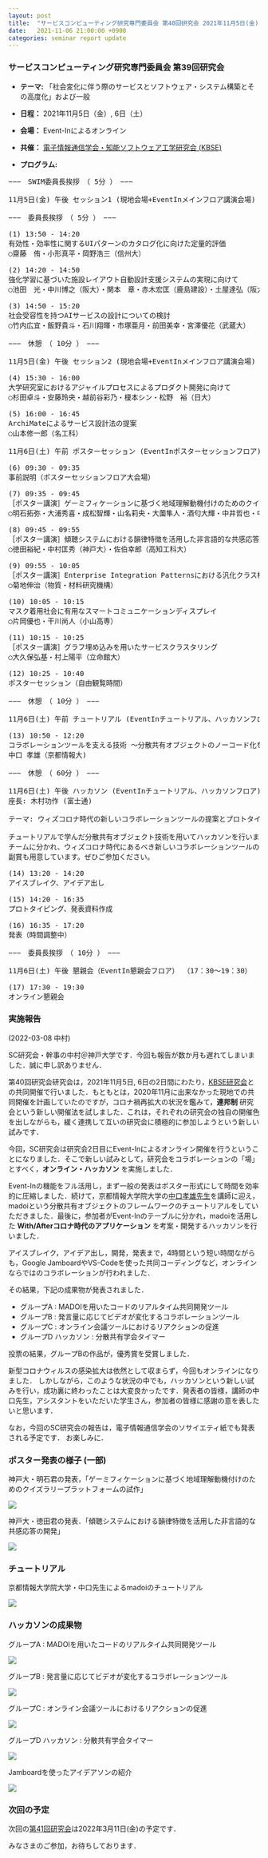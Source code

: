 ```yaml
---
layout: post
title:  "サービスコンピューティング研究専門委員会 第40回研究会 2021年11月5日(金), 6日(土) "
date:   2021-11-06 21:00:00 +0900
categories: seminar report update
---
```


### サービスコンピューティング研究専門委員会 第39回研究会
- __テーマ:__ 「社会変化に伴う際のサービスとソフトウェア・システム構築とその高度化」および一般
- __日程：__ 2021年11月5日（金）, 6日（土）
- __会場：__ Event-Inによるオンライン 
- __共催：__ [電子情報通信学会・知能ソフトウェア工学研究会 (KBSE)](https://www.ieice.org/iss/kbse/)

- __プログラム:__

<pre>
−−−　SWIM委員長挨拶　（ 5分 ）　−−−

11月5日(金) 午後 セッション1 (現地会場+EventInメインフロア講演会場) （13：45～15：20）

−−−　委員長挨拶　（ 5分 ）　−−−

(1) 13:50 - 14:20
有効性・効率性に関するUIパターンのカタログ化に向けた定量的評価
○齋藤　侑・小形真平・岡野浩三（信州大）

(2) 14:20 - 14:50
強化学習に基づいた施設レイアウト自動設計支援システムの実現に向けて
○池田　光・中川博之（阪大）・関本　章・赤木宏匡（鹿島建設）・土屋達弘（阪大）

(3) 14:50 - 15:20
社会受容性を持つAIサービスの設計についての検討
○竹内広宜・飯野貴斗・石川翔暉・市塚亜月・前田美幸・宮澤優花（武蔵大）

−−−　休憩　（ 10分 ）　−−−

11月5日(金) 午後 セッション2 (現地会場+EventInメインフロア講演会場) （15：30～16：45）

(4) 15:30 - 16:00
大学研究室におけるアジャイルプロセスによるプロダクト開発に向けて
○杉田卓斗・安藤玲央・越前谷彩乃・榎本シン・松野　裕（日大）

(5) 16:00 - 16:45
ArchiMateによるサービス設計法の提案
○山本修一郎（名工科）

11月6日(土) 午前 ポスターセッション (EventInポスターセッションフロア) （09：30～10：40）

(6) 09:30 - 09:35
事前説明（ポスターセッションフロア大会場）

(7) 09:35 - 09:45
［ポスター講演］ゲーミフィケーションに基づく地域理解動機付けのためのクイズラリープラットフォームの試作
○明石拓弥・大浦秀喜・成松智輝・山名莉央・大薗隼人・酒匂大輝・中井哲也・中村匡秀（神戸大）

(8) 09:45 - 09:55
［ポスター講演］傾聴システムにおける韻律特徴を活用した非言語的な共感応答の開発
○徳田裕紀・中村匡秀（神戸大）・佐伯幸郎（高知工科大）

(9) 09:55 - 10:05
［ポスター講演］Enterprise Integration Patternsにおける汎化クラス構造の抽出
○菊地伸治（物質・材料研究機構）

(10) 10:05 - 10:15
マスク着用社会に有用なスマートコミュニケーションディスプレイ
○片岡優也・干川尚人（小山高専）

(11) 10:15 - 10:25
［ポスター講演］グラフ埋め込みを用いたサービスクラスタリング
○大久保弘基・村上陽平（立命館大）

(12) 10:25 - 10:40
ポスターセッション（自由観覧時間）

−−−　休憩　（ 10分 ）　−−−

11月6日(土) 午前 チュートリアル (EventInチュートリアル、ハッカソンフロア) （10：50～12：20）

(13) 10:50 - 12:20
コラボレーションツールを支える技術 〜分散共有オブジェクトのノーコード化を目指して〜
中口 孝雄（京都情報大)

−−−　休憩　（ 60分 ）　−−−

11月6日(土) 午後 ハッカソン (EventInチュートリアル、ハッカソンフロア) （13：20～17：20）
座長: 木村功作 (富士通)

テーマ: ウィズコロナ時代の新しいコラボレーションツールの提案とプロトタイピング

チュートリアルで学んだ分散共有オブジェクト技術を用いてハッカソンを行います。
チームに分かれ、ウィズコロナ時代にあるべき新しいコラボレーションツールの提案、プロトタイプ作成を行います。
副賞も用意しています。ぜひご参加ください。

(14) 13:20 - 14:20
アイスブレイク、アイデア出し

(15) 14:20 - 16:35
プロトタイピング、発表資料作成

(16) 16:35 - 17:20
発表（時間調整中）

−−−　委員長挨拶　（ 10分 ）　−−−

11月6日(土) 午後 懇親会（EventIn懇親会フロア） （17：30～19：30）

(17) 17:30 - 19:30
オンライン懇親会
</pre>

### 実施報告

(2022-03-08 中村)

SC研究会・幹事の中村＠神戸大学です．今回も報告が数か月も遅れてしまいました．誠に申し訳ありません．

第40回研究会研究会は，2021年11月5日, 6日の2日間にわたり，[KBSE研究会](https://www.ieice.org/iss/kbse/)との共同開催で行いました．もともとは，2020年11月に出来なかった現地での共同開催を計画していたのですが，コロナ禍再拡大の状況を鑑みて，__連邦制__ 研究会という新しい開催法を試しました．これは，それぞれの研究会の独自の開催色を出しながらも，緩く連携して互いの研究会に積極的に参加しようという新しい試みです．

今回，SC研究会は研究会2日目にEvent-Inによるオンライン開催を行うということになりました．そこで新しい試みとして，研究会をコラボレーションの「場」とすべく，__オンライン・ハッカソン__ を実施しました．

Event-Inの機能をフル活用し，まず一般の発表はポスター形式にして時間を効率的に圧縮しました．続けて，京都情報大学院大学の[中口孝雄先生](https://www.kcg.edu/faculty/associate-professor/t-nakaguchi)を講師に迎え，madoiという分散共有オブジェクトのフレームワークのチュートリアルをしていただきました．最後に，参加者がEvent-Inのテーブルに分かれ，madoiを活用した __With/Afterコロナ時代のアプリケーション__ を考案・開発するハッカソンを行いました．

アイスブレイク，アイデア出し，開発，発表まで，4時間という短い時間ながらも，Google JamboardやVS-Codeを使った共同コーディングなど，オンラインならではのコラボレーションが行われました．

その結果，下記の成果物が発表されました．
- グループA : MADOIを用いたコードのリアルタイム共同開発ツール
- グループB : 発言量に応じてビデオが変化するコラボレーションツール
- グループC : オンライン会議ツールにおけるリアクションの促進
- グループD ハッカソン : 分散共有学会タイマー

投票の結果，グループBの作品が，優秀賞を受賞しました．

新型コロナウィルスの感染拡大は依然として収まらず，今回もオンラインになりました．
しかしながら，このような状況の中でも，ハッカソンという新しい試みを行い，成功裏に終わったことは大変良かったです．発表者の皆様，講師の中口先生，アシスタントをいただいた学生さん，参加者の皆様に感謝の意を表したいと思います．

なお，今回のSC研究会の報告は，電子情報通信学会のソサイエティ紙でも発表される予定です．
お楽しみに．

### ポスター発表の様子 (一部)
 
神戸大・明石君の発表，「ゲーミフィケーションに基づく地域理解動機付けのためのクイズラリープラットフォームの試作」

<img src="/assets/file/20211106/poster_01_akashi.png">

神戸大・徳田君の発表．「傾聴システムにおける韻律特徴を活用した非言語的な共感応答の開発」

<img src="/assets/file/20211106/poster_02_tokuda.png">


### チュートリアル

京都情報大学院大学・中口先生によるmadoiのチュートリアル

<img src="/assets/file/20211106/tutorial_nakaguchi.png">


### ハッカソンの成果物

グループA : MADOIを用いたコードのリアルタイム共同開発ツール

<img src="/assets/file/20211106/groupA.png">

グループB : 発言量に応じてビデオが変化するコラボレーションツール

<img src="/assets/file/20211106/groupB.png">

グループC : オンライン会議ツールにおけるリアクションの促進

<img src="/assets/file/20211106/groupC.png">

グループD ハッカソン : 分散共有学会タイマー

<img src="/assets/file/20211106/groupD_1.png">

Jamboardを使ったアイデアソンの紹介

<img src="/assets/file/20211106/groupD_2.png">


### 次回の予定

次回の[第41回研究会](https://www.ieice.org/ken/program/index.php?tgs_regid=92dbe9bdb342696d9d44dc58efc144c9f812c01ccb10a77c7144474816db6873&tgid=IEICE-SC)は2022年3月11日(金)の予定です．

みなさまのご参加，お待ちしております．


